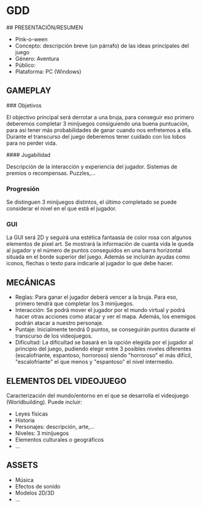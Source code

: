 # GDD

## PRESENTACIÓN/RESUMEN

- Pink-o-ween
- Concepto: descripción breve (un párrafo) de las ideas principales del juego
- Género: Aventura
- Público: 
- Plataforma: PC (Windows)


## GAMEPLAY

### Objetivos

El objectivo principal será derrotar a una bruja, para conseguir eso primero deberemos completar 3 minijuegos consiguiendo una buena puntuación, para así tener más probabilidades de ganar cuando nos enfretemos a ella.
Durante el transcurso del juego deberemos tener cuidado con los lobos para no perder vida.

#### Jugabilidad

Descripción de la interacción y experiencia del jugador. Sistemas de premios o recompensas. Puzzles,...

### Progresión

Se distinguen 3 minijuegos distintos, el último completado se puede considerar el nivel en el que está el jugador.

### GUI

La GUI será 2D y seguirá una estética fantaasía de color rosa con algunos elementos de pixel art. 
Se mostrará la información de cuanta vida le queda al jugador y el número de puntos conseguidos en una barra horizontal situada en el borde superior del juego.
Además se incluirán ayudas como iconos, flechas o texto para indicarle al jugador lo que debe hacer.

## MECÁNICAS

- Reglas: Para ganar el jugador deberá vencer a la bruja. Para eso, primero tendrá que completar los 3 minijuegos. 
- Interacción: Se podrá mover el jugador por el mundo virtual y podrá hacer otras acciones como atacar y ver el mapa. Además, los enemigos podrán atacar a nuestro personaje.
- Puntaje: Inicialmente tendrá 0 puntos, se conseguirán puntos durante el transcurso de los videojuegos.
- Dificultad: La dificultad se basará en la opción elegida por el jugador al principio del juego, pudiendo elegir entre 3 posibles niveles diferentes (escalofriante, espantoso, horroroso) siendo "horroroso" el más difícil, "escalofriante" el que menos y "espantoso" el nivel intermedio.

## ELEMENTOS DEL VIDEOJUEGO

Caracterización del mundo/entorno en el que se desarrolla el videojuego (Worldbuilding). Puede incluir:

- Leyes físicas
- Historia
- Personajes: descripción, arte,...
- Niveles: 3 minijuegos 
- Elementos culturales o geográficos
- ...

## ASSETS

- Música
- Efectos de sonido
- Modelos 2D/3D
- ...
